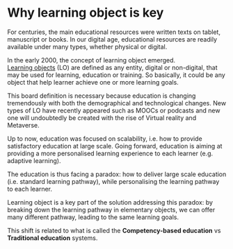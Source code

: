 # Why learning object is key

For centuries, the main educational resources were written texts on tablet, manuscript or books. In our digital age, educational resources are readily available under many types, whether physical or digital.&#x20;

In the early 2000, the concept of learning object emerged. \
[Learning objects](https://en.wikipedia.org/wiki/Learning\_object\_metadata) (LO) are defined as any entity, digital or non-digital, that may be used for learning, education or training. So basically, it could be any object that help learner achieve one or more learning goals.

This board definition is necessary because education is changing tremendously with both the demographical and technological changes. New types of LO have recently appeared such as MOOCs or podcasts and new one will undoubtedly be created with the rise of Virtual reality and Metaverse.

Up to now, education was focused on scalability, i.e. how to provide satisfactory education at large scale. Going forward, education is aiming at providing a more personalised learning experience to each learner (e.g. adaptive learning).

The education is thus facing a paradox: how to deliver large scale education (i.e. standard learning pathway), while personalising the learning pathway to each learner.&#x20;

Learning object is a key part of the solution addressing this paradox: by breaking down the learning pathway in elementary objects, we can offer many different pathway, leading to the same learning goals.&#x20;

This shift is related to what is called the **Competency-based education** vs **Traditional education** systems.
